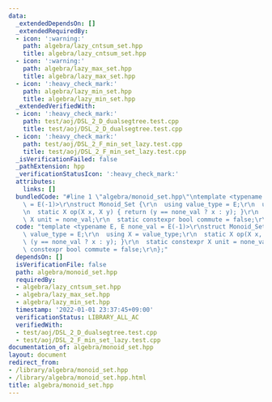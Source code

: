 ```yaml
---
data:
  _extendedDependsOn: []
  _extendedRequiredBy:
  - icon: ':warning:'
    path: algebra/lazy_cntsum_set.hpp
    title: algebra/lazy_cntsum_set.hpp
  - icon: ':warning:'
    path: algebra/lazy_max_set.hpp
    title: algebra/lazy_max_set.hpp
  - icon: ':heavy_check_mark:'
    path: algebra/lazy_min_set.hpp
    title: algebra/lazy_min_set.hpp
  _extendedVerifiedWith:
  - icon: ':heavy_check_mark:'
    path: test/aoj/DSL_2_D_dualsegtree.test.cpp
    title: test/aoj/DSL_2_D_dualsegtree.test.cpp
  - icon: ':heavy_check_mark:'
    path: test/aoj/DSL_2_F_min_set_lazy.test.cpp
    title: test/aoj/DSL_2_F_min_set_lazy.test.cpp
  _isVerificationFailed: false
  _pathExtension: hpp
  _verificationStatusIcon: ':heavy_check_mark:'
  attributes:
    links: []
  bundledCode: "#line 1 \"algebra/monoid_set.hpp\"\ntemplate <typename E, E none_val\
    \ = E(-1)>\r\nstruct Monoid_Set {\r\n  using value_type = E;\r\n  using X = value_type;\r\
    \n  static X op(X x, X y) { return (y == none_val ? x : y); }\r\n  static constexpr\
    \ X unit = none_val;\r\n  static constexpr bool commute = false;\r\n};\n"
  code: "template <typename E, E none_val = E(-1)>\r\nstruct Monoid_Set {\r\n  using\
    \ value_type = E;\r\n  using X = value_type;\r\n  static X op(X x, X y) { return\
    \ (y == none_val ? x : y); }\r\n  static constexpr X unit = none_val;\r\n  static\
    \ constexpr bool commute = false;\r\n};"
  dependsOn: []
  isVerificationFile: false
  path: algebra/monoid_set.hpp
  requiredBy:
  - algebra/lazy_cntsum_set.hpp
  - algebra/lazy_max_set.hpp
  - algebra/lazy_min_set.hpp
  timestamp: '2022-01-01 23:37:45+09:00'
  verificationStatus: LIBRARY_ALL_AC
  verifiedWith:
  - test/aoj/DSL_2_D_dualsegtree.test.cpp
  - test/aoj/DSL_2_F_min_set_lazy.test.cpp
documentation_of: algebra/monoid_set.hpp
layout: document
redirect_from:
- /library/algebra/monoid_set.hpp
- /library/algebra/monoid_set.hpp.html
title: algebra/monoid_set.hpp
---
```

